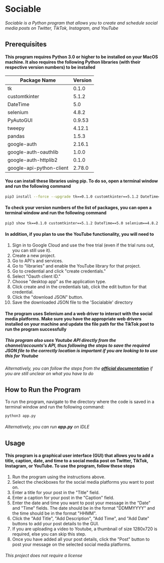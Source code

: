 # Sociable

###### Sociable is a Python program that allows you to create and schedule social media posts on Twitter, TikTok, Instagram, and YouTube

## Prerequisites

#### This program requires Python 3.0 or higher to be installed on your MacOS machine. It also requires the following Python libraries (with their respective version numbers) to be installed

| Package Name             | Version      |
|--------------------------|--------------|
| tk                       | 0.1.0        |
| customtkinter            | 5.1.2        |
| DateTime                 | 5.0          |
| selenium                 | 4.8.2        |
| PyAutoGUI                | 0.9.53       |
| tweepy                   | 4.12.1       |
| pandas                   | 1.5.3        |
| google-auth              | 2.16.1       |
| google-auth-oauthlib     | 1.0.0        |
| google-auth-httplib2     | 0.1.0        |
| google-api-python-client | 2.78.0       |

#### You can install these libraries using pip. To do so, open a terminal window and run the following command

```bash
pip3 install --force --upgrade tk==0.1.0 customtkinter==5.1.2 DateTime==5.0 selenium==4.8.2 PyAutoGUI==0.9.53 tweepy==4.12.1 pandas==1.5.3 google-auth==2.16.1 google-auth-oauthlib==1.0.0 google-auth-httplib2==0.1.0 google-api-python-client==2.78.0
```

#### To check your version numbers of the list of packages, you can open a terminal window and run the following command

```bash
pip3 show tk==0.1.0 customtkinter==5.1.2 DateTime==5.0 selenium==4.8.2 PyAutoGUI==0.9.53 tweepy==4.12.1 pandas==1.5.3 google-auth==2.16.1 google-auth-oauthlib==1.0.0 google-auth-httplib2==0.1.0 google-api-python-client==2.78.0
```

#### In addition, if you plan to use the YouTube functionality, you will need to

1. Sign in to Google Cloud and use the free trial (even if the trial runs out, you can still use it).
2. Create a new project.
3. Go to API's and services.
4. Go to "libraries" and enable the YouTube library for that project.
5. Go to credential and click "create credentials."
6. Select "Oauth client ID."
7. Choose "desktop app" as the application type.
8. Click create and in the credentials tab, click the edit button for that credential.
9. Click the "download JSON" button.
10. Save the downloaded JSON file to the 'Socialable' directory

#### The program uses Selenium and a web driver to interact with the social media platforms. Make sure you have the appropriate web drivers installed on your machine and update the file path for the TikTok post to run the program successfully

##### This program also uses Youtube API directly from the channel/accounts's API, thus following the steps to save the required JSON file to the correctly location is important if you are looking to to use this for Youtube

###### Alternatively, you can follow the steps from the ***[official documentation](https://developers.google.com/youtube/v3/quickstart/python)*** if you are still unclear on what you have to do

## How to Run the Program

To run the program, navigate to the directory where the code is saved in a terminal window and run the following command:

```bash
python3 app.py
```

###### Alternatively, you can run ***app.py*** on IDLE

## Usage

#### This program is a graphical user interface (GUI) that allows you to add a title, caption, date, and time to a social media post on Twitter, TikTok, Instagram, or YouTube. To use the program, follow these steps

1. Run the program using the instructions above.
2. Select the checkboxes for the social media platforms you want to post on.
3. Enter a title for your post in the "Title" field.
4. Enter a caption for your post in the "Caption" field.
5. Enter the date and time you want to post your message in the "Date" and "Time" fields. The date should be in the format "DDMMYYYY" and the time should be in the format "HHMM".
6. Click the "Add Title", "Add Description", "Add Time", and "Add Date" buttons to add your post details to the GUI.
7. If you are uploading a video to Youtube, a thumbnail of size 1280x720 is required, else you can skip this step.
8. Once you have added all your post details, click the "Post" button to post your message on the selected social media platforms.

###### This project does not require a license
